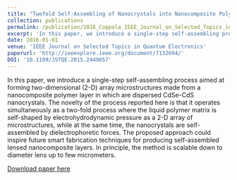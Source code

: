 ```yaml
---
title: "Twofold Self-Assembling of Nanocrystals into Nanocomposite Polymer"
collection: publications
permalink: /publication/2016_Coppola_IEEE_Journal_on_Selected_Topics_in_Quantum_Electronics
excerpt: 'In this paper, we introduce a single-step self-assembling process aimed at forming two-dimensional (2-D) array microstructures made from a nanocomposite polymer layer in which are dispersed CdSe-CdS nanocrystals. The novelty of the process reported here is that it operates simultaneously as a two-fold process where the liquid polymer matrix is self-shaped by electrohydrodynamic pressure as a 2-D array of microstructures, while at the same time, the nanocrystals are self-assembled by dielectrophoretic forces. The proposed approach could inspire future smart fabrication techniques for producing self-assembled lensed nanocomposite layers. In principle, the method is scalable down to diameter lens up to few micrometers.'
date: 2016-01-01
venue: 'IEEE Journal on Selected Topics in Quantum Electronics'
paperurl: 'http://ieeexplore.ieee.org/document/7132694/'
DOI: '10.1109/JSTQE.2015.2449657'
---
```

In this paper, we introduce a single-step self-assembling process aimed at forming two-dimensional (2-D) array microstructures made from a nanocomposite polymer layer in which are dispersed CdSe-CdS nanocrystals. The novelty of the process reported here is that it operates simultaneously as a two-fold process where the liquid polymer matrix is self-shaped by electrohydrodynamic pressure as a 2-D array of microstructures, while at the same time, the nanocrystals are self-assembled by dielectrophoretic forces. The proposed approach could inspire future smart fabrication techniques for producing self-assembled lensed nanocomposite layers. In principle, the method is scalable down to diameter lens up to few micrometers.

[Download paper here](http://ieeexplore.ieee.org/document/7132694/)
